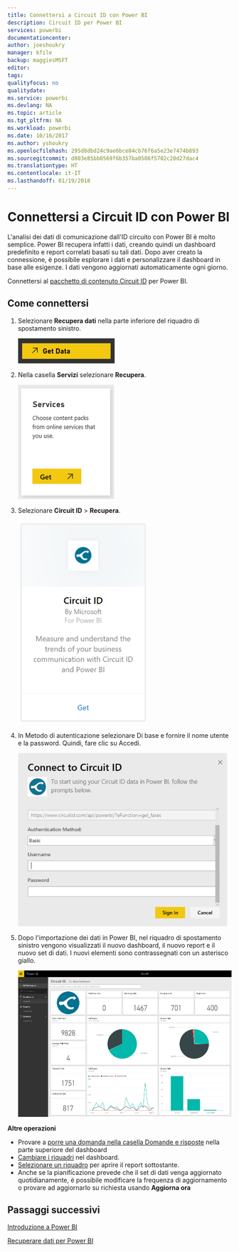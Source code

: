 ```yaml
---
title: Connettersi a Circuit ID con Power BI
description: Circuit ID per Power BI
services: powerbi
documentationcenter: 
author: joeshoukry
manager: kfile
backup: maggiesMSFT
editor: 
tags: 
qualityfocus: no
qualitydate: 
ms.service: powerbi
ms.devlang: NA
ms.topic: article
ms.tgt_pltfrm: NA
ms.workload: powerbi
ms.date: 10/16/2017
ms.author: yshoukry
ms.openlocfilehash: 295d8dbd24c9ae6bce84cb76f6a5e23e7474b893
ms.sourcegitcommit: d803e85bb0569f6b357ba0586f5702c20d27dac4
ms.translationtype: HT
ms.contentlocale: it-IT
ms.lasthandoff: 01/19/2018
---
```

# <a name="connect-to-circuit-id-with-power-bi"></a>Connettersi a Circuit ID con Power BI
L'analisi dei dati di comunicazione dall'ID circuito con Power BI è molto semplice. Power BI recupera infatti i dati, creando quindi un dashboard predefinito e report correlati basati su tali dati. Dopo aver creato la connessione, è possibile esplorare i dati e personalizzare il dashboard in base alle esigenze. I dati vengono aggiornati automaticamente ogni giorno.

Connettersi al [pacchetto di contenuto Circuit ID](https://app.powerbi.com/getdata/services/circuitid) per Power BI.

## <a name="how-to-connect"></a>Come connettersi
1. Selezionare **Recupera dati** nella parte inferiore del riquadro di spostamento sinistro.
   
    ![](media/service-connect-to-circuit-id/getdata.png)
2. Nella casella **Servizi** selezionare **Recupera**.
   
    ![](media/service-connect-to-circuit-id/services.png)
3. Selezionare **Circuit ID** \> **Recupera**.
   
    ![](media/service-connect-to-circuit-id/circuitid.png)
4. In Metodo di autenticazione selezionare Di base e fornire il nome utente e la password. Quindi, fare clic su Accedi.
   
    ![](media/service-connect-to-circuit-id/circuitid_login.png)
5. Dopo l'importazione dei dati in Power BI, nel riquadro di spostamento sinistro vengono visualizzati il nuovo dashboard, il nuovo report e il nuovo set di dati. I nuovi elementi sono contrassegnati con un asterisco giallo.
   
    ![](media/service-connect-to-circuit-id/circuitid_dashboard_chrome.png)

**Altre operazioni**

* Provare a [porre una domanda nella casella Domande e risposte](power-bi-q-and-a.md) nella parte superiore del dashboard
* [Cambiare i riquadri](service-dashboard-edit-tile.md) nel dashboard.
* [Selezionare un riquadro](service-dashboard-tiles.md) per aprire il report sottostante.
* Anche se la pianificazione prevede che il set di dati venga aggiornato quotidianamente, è possibile modificare la frequenza di aggiornamento o provare ad aggiornarlo su richiesta usando **Aggiorna ora**

## <a name="next-steps"></a>Passaggi successivi
[Introduzione a Power BI](service-get-started.md)

[Recuperare dati per Power BI](service-get-data.md)

